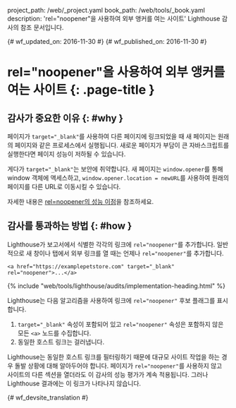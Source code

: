 project_path: /web/_project.yaml
book_path: /web/tools/_book.yaml
description: 'rel="noopener"을 사용하여 외부 앵커를 여는 사이트' Lighthouse 감사의 참조 문서입니다.

{# wf_updated_on: 2016-11-30 #}
{# wf_published_on: 2016-11-30 #}

# rel="noopener"을 사용하여 외부 앵커를 여는 사이트  {: .page-title }

## 감사가 중요한 이유 {: #why }

페이지가 `target="_blank"`를 사용하여 다른 페이지에 링크되었을 때 새 페이지는
원래의 페이지와 같은 프로세스에서 실행됩니다. 새로운 페이지가 부담이 큰
자바스크립트를 실행한다면 페이지 성능이 저하될 수 있습니다.

게다가 `target="_blank"`는 보안에 취약합니다. 새 페이지는
`window.opener`를 통해 window 객체에 액세스하고, `window.opener.location = newURL`를 사용하여
원래의 페이지를 다른 URL로 이동시킬 수 있습니다.

자세한 내용은 [rel=noopener의 성능 이점][jake]을 참조하세요.

[jake]: https://jakearchibald.com/2016/performance-benefits-of-rel-noopener/

## 감사를 통과하는 방법 {: #how }

Lighthouse가 보고서에서 식별한 각각의 링크에 `rel="noopener"`를
추가합니다. 일반적으로 새 창이나 탭에서 외부 링크를 열 때는 언제나 `rel="noopener"`를
추가합니다.

    <a href="https://examplepetstore.com" target="_blank" rel="noopener">...</a>

{% include "web/tools/lighthouse/audits/implementation-heading.html" %}

Lighthouse는 다음 알고리즘을 사용하여 링크에 `rel="noopener"`
후보 플래그를 표시합니다.

1. `target="_blank"` 속성이 포함되어 있고
`rel="noopener"` 속성은 포함하지 않은 모든 `<a>` 노드를 수집합니다.
1. 동일한 호스트 링크는 걸러냅니다.

Lighthouse는 동일한 호스트 링크를 필터링하기 때문에
대규모 사이트 작업을 하는 경우 돌발 상황에 대해 알아두어야 합니다. 페이지가
`rel="noopener"`를 사용하지 않고 사이트의 다른 섹션을 열더라도
이 감사의 성능 평가가 계속 적용됩니다. 그러나 Lighthouse 결과에는
이 링크가 나타나지 않습니다.


{# wf_devsite_translation #}
